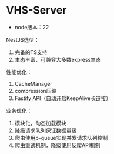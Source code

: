 # VHS-Server

- node版本：22

NestJS选型：
1. 完备的TS支持
2. 生态丰富，可兼容大多数express生态

性能优化：
1. CacheManager
2. compression压缩
3. Fastify API（自动开启KeepAlive长链接）

业务优化：
1. 模块化，动态加载模块
2. 降级请求队列保证数据量级
3. 爬虫使用p-queue实现并发请求队列控制
4. 爬虫重试机制，降级使用反爬API机制
